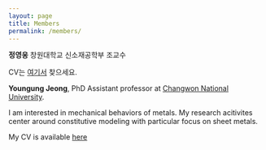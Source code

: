 ```yaml
---
layout: page
title: Members
permalink: /members/
---
```


**정영웅**
창원대학교 신소재공학부 조교수

CV는 [여기서](/images/cv.pdf) 찾으세요.


**Youngung Jeong**, PhD
Assistant professor at [Changwon National University](www.changwon.ac.kr).

I am interested in mechanical behaviors of metals.
My research acitivites center around constitutive modeling with particular focus on sheet metals.



My CV is available [here](/images/cv.pdf)

